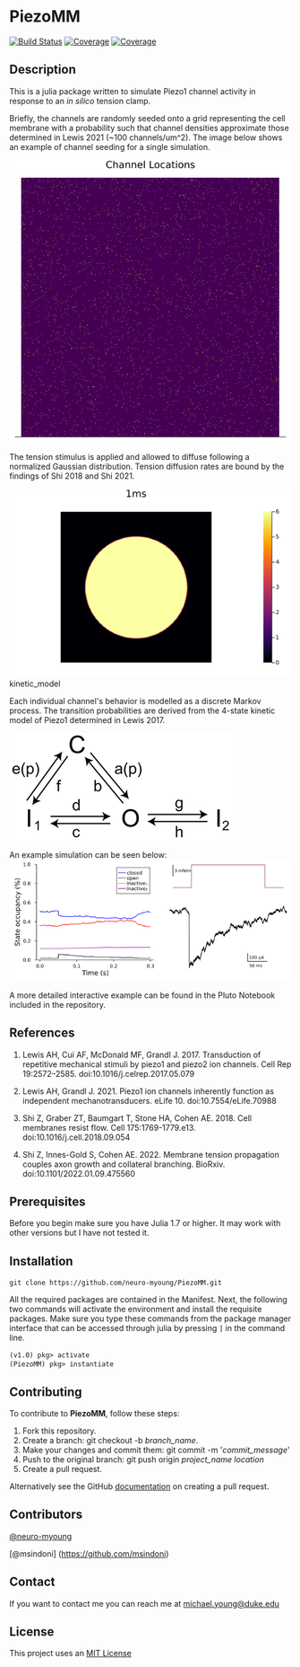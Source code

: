 # PiezoMM

[![Build Status](https://ci.appveyor.com/api/projects/status/github/neuro-myoung/PiezoMM.jl?svg=true)](https://ci.appveyor.com/project/neuro-myoung/PiezoMM-jl)
[![Coverage](https://codecov.io/gh/neuro-myoung/PiezoMM.jl/branch/main/graph/badge.svg)](https://codecov.io/gh/neuro-myoung/PiezoMM.jl)
[![Coverage](https://coveralls.io/repos/github/neuro-myoung/PiezoMM.jl/badge.svg?branch=main)](https://coveralls.io/github/neuro-myoung/PiezoMM.jl?branch=main)

## Description
This is a julia package written to simulate Piezo1 channel activity in response to an *in silico* tension clamp. 

Briefly, the channels are randomly seeded onto a grid representing the cell membrane with a probability such that channel densities approximate those determined in Lewis 2021 (~100 channels/um^2). The image below shows an example of channel seeding for a single simulation.

![channels](/assets/channels.png)

The tension stimulus is applied and allowed to diffuse following a normalized Gaussian distribution. Tension diffusion rates are bound by the findings of Shi 2018 and Shi 2021. 

![tension](/assets/tension.gif) kinetic_model

Each individual channel's behavior is modelled as a discrete Markov process. The transition probabilities are derived from the 4-state kinetic model of Piezo1 determined in Lewis 2017.

![rate_model](/assets/kinetic_model.png)

An example simulation can be seen below:
![rate_model](/assets/ex_sim.png)

A more detailed interactive example can be found in the Pluto Notebook included in the repository.

## References
1. Lewis AH, Cui AF, McDonald MF, Grandl J. 2017. Transduction of repetitive mechanical stimuli by piezo1 and piezo2 ion channels. Cell Rep 19:2572–2585. doi:10.1016/j.celrep.2017.05.079

2. Lewis AH, Grandl J. 2021. Piezo1 ion channels inherently function as independent mechanotransducers. eLife 10. doi:10.7554/eLife.70988

3. Shi Z, Graber ZT, Baumgart T, Stone HA, Cohen AE. 2018. Cell membranes resist flow. Cell 175:1769-1779.e13. doi:10.1016/j.cell.2018.09.054

4. Shi Z, Innes-Gold S, Cohen AE. 2022. Membrane tension propagation couples axon growth and collateral branching. BioRxiv. doi:10.1101/2022.01.09.475560

## Prerequisites

Before you begin make sure you have Julia 1.7 or higher. It may work with other versions but I have not tested it.

## Installation

```
git clone https://github.com/neuro-myoung/PiezoMM.git
```

All the required packages are contained in the Manifest. Next, the following two commands will activate the environment and install the requisite packages. Make sure you type these commands from the package manager interface that can be accessed through julia by pressing `]` in the command line.

```
(v1.0) pkg> activate
(PiezoMM) pkg> instantiate
``` 

## Contributing
To contribute to **PiezoMM**, follow these steps:

1. Fork this repository.
2. Create a branch: git checkout -b *branch_name*.
3. Make your changes and commit them: git commit -m '*commit_message*'
4. Push to the original branch: git push origin *project_name* *location*
5. Create a pull request.

Alternatively see the GitHub [documentation](https://help.github.com/en/github/collaborating-with-issues-and-pull-requests/creating-a-pull-request) on creating a pull request.

## Contributors

[@neuro-myoung](https://github.com/neuro-myoung)

[@msindoni] (https://github.com/msindoni)

## Contact

If you want to contact me you can reach me at michael.young@duke.edu

## License
This project uses an [MIT License](https://opensource.org/licenses/MIT)


